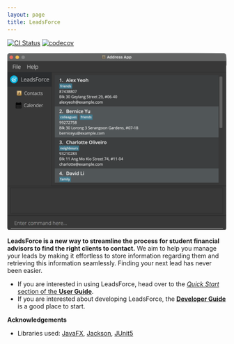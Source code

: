 ```yaml
---
layout: page
title: LeadsForce
---
```


[![CI Status](https://github.com/se-edu/addressbook-level3/workflows/Java%20CI/badge.svg)](https://github.com/se-edu/addressbook-level3/actions)
[![codecov](https://codecov.io/gh/AY2122S1-CS2103T-T17-3/tp/branch/master/graph/badge.svg?token=JCJZ65MOLU)](https://codecov.io/gh/AY2122S1-CS2103T-T17-3/tp)

![Ui](images/Ui.png)

**LeadsForce is a new way to streamline the process for student financial advisors to find the right clients to contact.** We aim to help you manage your leads by making it effortless to store information regarding them and retrieving this information seamlessly. Finding your next lead has never been easier.

* If you are interested in using LeadsForce, head over to the [_Quick Start_ section of the **User Guide**](UserGuide.html#quick-start).
* If you are interested about developing LeadsForce, the [**Developer Guide**](DeveloperGuide.html) is a good place to start.


**Acknowledgements**

* Libraries used: [JavaFX](https://openjfx.io/), [Jackson](https://github.com/FasterXML/jackson), [JUnit5](https://github.com/junit-team/junit5)
